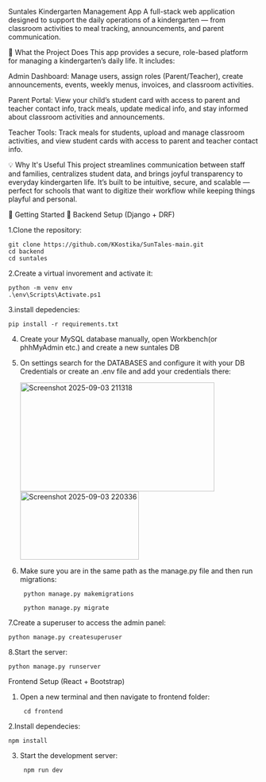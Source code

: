 Suntales
Kindergarten Management App
A full-stack web application designed to support the daily operations of a kindergarten — from classroom activities to meal tracking, announcements, and parent communication.

📌 What the Project Does
This app provides a secure, role-based platform for managing a kindergarten’s daily life. It includes:

Admin Dashboard: Manage users, assign roles (Parent/Teacher), create announcements,
events, weekly menus, invoices, and classroom activities.

Parent Portal: View your child’s student card with access to parent and teacher contact info, 
track meals, update medical info, and stay informed about classroom activities and announcements.

Teacher Tools: Track meals for students, upload and manage classroom activities, and 
view student cards with access to parent and teacher contact info.

💡 Why It's Useful
This project streamlines communication between staff and families, centralizes student data, 
and brings joyful transparency to everyday kindergarten life. 
It’s built to be intuitive, secure, and scalable — perfect for schools that want to digitize their workflow while keeping things playful and personal.

🚀 Getting Started
🔧 Backend Setup (Django + DRF)

1.Clone the repository:	

	git clone https://github.com/KKostika/SunTales-main.git
	cd backend
	cd suntales


2.Create a virtual invorement and activate it:

	python -m venv env
	.\env\Scripts\Activate.ps1



3.install depedencies:

	pip install -r requirements.txt


4. Create your MySQL database manually, open Workbench(or phhMyAdmin etc.) and create a new suntales DB


5. On settings search for the DATABASES and configure it with your DB Credentials or create an .env file and add your credentials there:

	<img width="391" height="219" alt="Screenshot 2025-09-03 211318" src="https://github.com/user-attachments/assets/07629b3e-767a-4fdf-9618-3cd978200eac" />


	<img width="239" height="137" alt="Screenshot 2025-09-03 220336" src="https://github.com/user-attachments/assets/e1865881-360f-49d1-915c-98066520834a" />

6. Make sure you are in the same path as the manage.py file and then run migrations:

		python manage.py makemigrations
		
		python manage.py migrate

7.Create a superuser to access the admin panel:

	python manage.py createsuperuser

8.Start the server:

	python manage.py runserver


Frontend Setup (React + Bootstrap)

1. Open a new terminal and then navigate to frontend folder:
 
	   	cd frontend

2.Install dependecies:

	npm install

3. Start the development server:

		npm run dev

   





